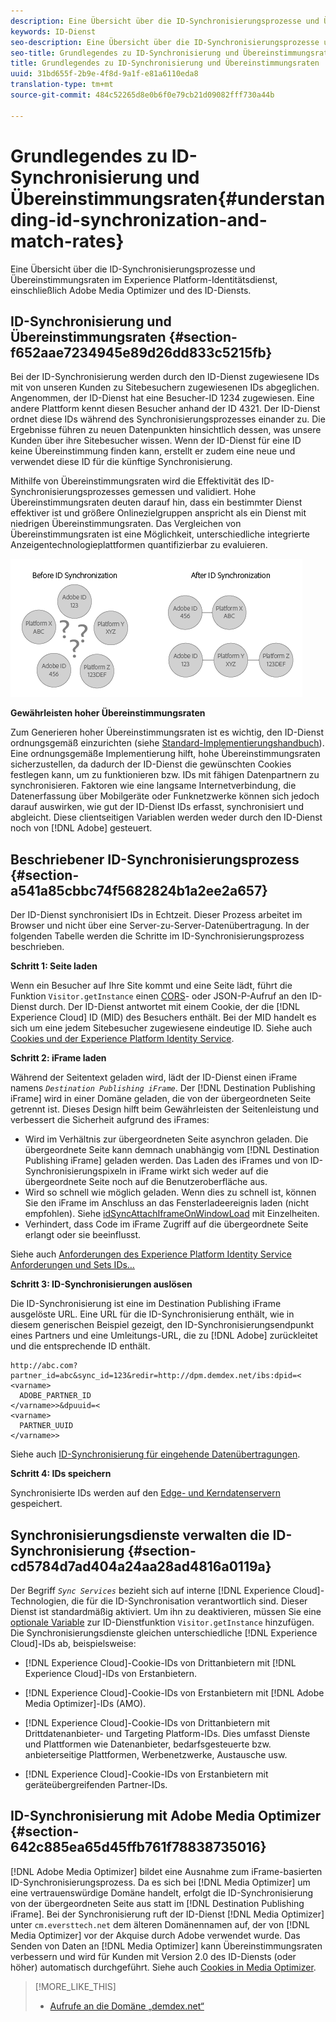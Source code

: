 ```yaml
---
description: Eine Übersicht über die ID-Synchronisierungsprozesse und Übereinstimmungsraten im Experience Platform-Identitätsdienst, einschließlich Adobe Media Optimizer und des ID-Diensts.
keywords: ID-Dienst
seo-description: Eine Übersicht über die ID-Synchronisierungsprozesse und Übereinstimmungsraten im Experience Platform-Identitätsdienst, einschließlich Adobe Media Optimizer und des ID-Diensts.
seo-title: Grundlegendes zu ID-Synchronisierung und Übereinstimmungsraten
title: Grundlegendes zu ID-Synchronisierung und Übereinstimmungsraten
uuid: 31bd655f-2b9e-4f8d-9a1f-e81a6110eda8
translation-type: tm+mt
source-git-commit: 484c52265d8e0b6f0e79cb21d09082fff730a44b

---
```



# Grundlegendes zu ID-Synchronisierung und Übereinstimmungsraten{#understanding-id-synchronization-and-match-rates}

Eine Übersicht über die ID-Synchronisierungsprozesse und Übereinstimmungsraten im Experience Platform-Identitätsdienst, einschließlich Adobe Media Optimizer und des ID-Diensts.

## ID-Synchronisierung und Übereinstimmungsraten {#section-f652aae7234945e89d26dd833c5215fb}

Bei der ID-Synchronisierung werden durch den ID-Dienst zugewiesene IDs mit von unseren Kunden zu Sitebesuchern zugewiesenen IDs abgeglichen. Angenommen, der ID-Dienst hat eine Besucher-ID 1234 zugewiesen. Eine andere Plattform kennt diesen Besucher anhand der ID 4321. Der ID-Dienst ordnet diese IDs während des Synchronisierungsprozesses einander zu. Die Ergebnisse führen zu neuen Datenpunkten hinsichtlich dessen, was unsere Kunden über ihre Sitebesucher wissen. Wenn der ID-Dienst für eine ID keine Übereinstimmung finden kann, erstellt er zudem eine neue und verwendet diese ID für die künftige Synchronisierung.

Mithilfe von Übereinstimmungsraten wird die Effektivität des ID-Synchronisierungsprozesses gemessen und validiert. Hohe Übereinstimmungsraten deuten darauf hin, dass ein bestimmter Dienst effektiver ist und größere Onlinezielgruppen anspricht als ein Dienst mit niedrigen Übereinstimmungsraten. Das Vergleichen von Übereinstimmungsraten ist eine Möglichkeit, unterschiedliche integrierte Anzeigentechnologieplattformen quantifizierbar zu evaluieren.

![](assets/idsync2.png)

**Gewährleisten hoher Übereinstimmungsraten**

Zum Generieren hoher Übereinstimmungsraten ist es wichtig, den ID-Dienst ordnungsgemäß einzurichten (siehe [Standard-Implementierungshandbuch](../implementation-guides/standard.md#concept-89cd0199a9634fc48644f2d61e3d2445)). Eine ordnungsgemäße Implementierung hilft, hohe Übereinstimmungsraten sicherzustellen, da dadurch der ID-Dienst die gewünschten Cookies festlegen kann, um zu funktionieren bzw. IDs mit fähigen Datenpartnern zu synchronisieren. Faktoren wie eine langsame Internetverbindung, die Datenerfassung über Mobilgeräte oder Funknetzwerke können sich jedoch darauf auswirken, wie gut der ID-Dienst IDs erfasst, synchronisiert und abgleicht. Diese clientseitigen Variablen werden weder durch den ID-Dienst noch von [!DNL Adobe] gesteuert.

## Beschriebener ID-Synchronisierungsprozess {#section-a541a85cbbc74f5682824b1a2ee2a657}

Der ID-Dienst synchronisiert IDs in Echtzeit. Dieser Prozess arbeitet im Browser und nicht über eine Server-zu-Server-Datenübertragung. In der folgenden Tabelle werden die Schritte im ID-Synchronisierungsprozess beschrieben.

**Schritt 1: Seite laden**

Wenn ein Besucher auf Ihre Site kommt und eine Seite lädt, führt die Funktion `Visitor.getInstance` einen [CORS](../reference/cors.md#concept-6c280446990d46d88ba9da15d2dcc758)- oder JSON-P-Aufruf an den ID-Dienst durch. Der ID-Dienst antwortet mit einem Cookie, der die [!DNL Experience Cloud] ID (MID) des Besuchers enthält. Bei der MID handelt es sich um eine jedem Sitebesucher zugewiesene eindeutige ID. Siehe auch [Cookies und der Experience Platform Identity Service](../introduction/cookies.md).

**Schritt 2: iFrame laden**

Während der Seitentext geladen wird, lädt der ID-Dienst einen iFrame namens *`Destination Publishing iFrame`*. Der [!DNL Destination Publishing iFrame] wird in einer Domäne geladen, die von der übergeordneten Seite getrennt ist. Dieses Design hilft beim Gewährleisten der Seitenleistung und verbessert die Sicherheit aufgrund des iFrames:

* Wird im Verhältnis zur übergeordneten Seite asynchron geladen. Die übergeordnete Seite kann demnach unabhängig vom [!DNL Destination Publishing iFrame] geladen werden. Das Laden des iFrames und von ID-Synchronisierungspixeln in iFrame wirkt sich weder auf die übergeordnete Seite noch auf die Benutzeroberfläche aus.
* Wird so schnell wie möglich geladen. Wenn dies zu schnell ist, können Sie den iFrame im Anschluss an das Fensterladeereignis laden (nicht empfohlen). Siehe [idSyncAttachIframeOnWindowLoad](../library/function-vars/idsyncattachiframeonwindowload.md#reference-b86b7112e0814a4c82c4e24c158508f4) mit Einzelheiten.
* Verhindert, dass Code im iFrame Zugriff auf die übergeordnete Seite erlangt oder sie beeinflusst.

Siehe auch [Anforderungen des Experience Platform Identity Service Anforderungen und Sets IDs…](../introduction/id-request.md#concept-2caacebb1d244402816760e9b8bcef6a)

**Schritt 3: ID-Synchronisierungen auslösen**

Die ID-Synchronisierung ist eine im Destination Publishing iFrame ausgelöste URL. Eine URL für die ID-Synchronisierung enthält, wie in diesem generischen Beispiel gezeigt, den ID-Synchronisierungsendpunkt eines Partners und eine Umleitungs-URL, die zu [!DNL Adobe] zurückleitet und die entsprechende ID enthält.

```
http://abc.com?partner_id=abc&sync_id=123&redir=http://dpm.demdex.net/ibs:dpid=<
<varname>
  ADOBE_PARTNER_ID
</varname>>&dpuuid=<
<varname>
  PARTNER_UUID
</varname>>
```

Siehe auch [ID-Synchronisierung für eingehende Datenübertragungen](https://marketing.adobe.com/resources/help/en_US/aam/c_id_sync_in.html).

**Schritt 4: IDs speichern**

Synchronisierte IDs werden auf den [Edge- und Kerndatenservern](https://marketing.adobe.com/resources/help/en_US/aam/c_compedge.html) gespeichert.

## Synchronisierungsdienste verwalten die ID-Synchronisierung {#section-cd5784d7ad404a24aa28ad4816a0119a}

Der Begriff *`Sync Services`* bezieht sich auf interne [!DNL Experience Cloud]-Technologien, die für die ID-Synchronisation verantwortlich sind. Dieser Dienst ist standardmäßig aktiviert. Um ihn zu deaktivieren, müssen Sie eine [optionale Variable](../library/function-vars/disableidsync.md#reference-589d6b489ac64eddb5a7ff758945e414) zur ID-Dienstfunktion `Visitor.getInstance` hinzufügen. Die Synchronisierungsdienste gleichen unterschiedliche [!DNL Experience Cloud]-IDs ab, beispielsweise:

* [!DNL Experience Cloud]-Cookie-IDs von Drittanbietern mit [!DNL Experience Cloud]-IDs von Erstanbietern.

* [!DNL Experience Cloud]-Cookie-IDs von Erstanbietern mit [!DNL Adobe Media Optimizer]-IDs (AMO).

* [!DNL Experience Cloud]-Cookie-IDs von Drittanbietern mit Drittdatenanbieter- und Targeting Platform-IDs. Dies umfasst Dienste und Plattformen wie Datenanbieter, bedarfsgesteuerte bzw. anbieterseitige Plattformen, Werbenetzwerke, Austausche usw.
* [!DNL Experience Cloud]-Cookie-IDs von Erstanbietern mit geräteübergreifenden Partner-IDs.

## ID-Synchronisierung mit Adobe Media Optimizer {#section-642c885ea65d45ffb761f78838735016}

[!DNL Adobe Media Optimizer] bildet eine Ausnahme zum iFrame-basierten ID-Synchronisierungsprozess. Da es sich bei [!DNL Media Optimizer] um eine vertrauenswürdige Domäne handelt, erfolgt die ID-Synchronisierung von der übergeordneten Seite aus statt im [!DNL Destination Publishing iFrame]. Bei der Synchronisierung ruft der ID-Dienst [!DNL Media Optimizer] unter `cm.eversttech.net` dem älteren Domänennamen auf, der von [!DNL Media Optimizer] vor der Akquise durch Adobe verwendet wurde. Das Senden von Daten an [!DNL Media Optimizer] kann Übereinstimmungsraten verbessern und wird für Kunden mit Version 2.0 des ID-Diensts (oder höher) automatisch durchgeführt. Siehe auch [Cookies in Media Optimizer](https://marketing.adobe.com/resources/help/en_US/whitepapers/cookies/cookies_media_optimizer.html).

>[!MORE_LIKE_THIS]
>
>* [Aufrufe an die Domäne „demdex.net“ ](https://marketing.adobe.com/resources/help/en_US/aam/demdex-calls.html)

